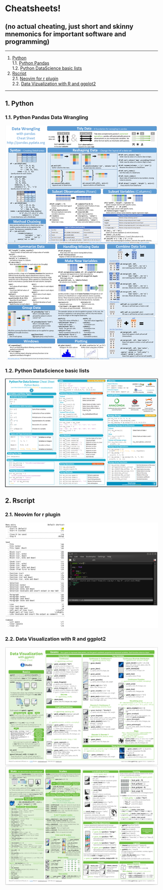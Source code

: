 # Cheatsheets!  

## (no actual cheating, just short and skinny mnemonics for important software and programming)

- - -
1. [Python](#python)  
1.1. [Python Pandas](#python_pandas)  
1.2. [Python DataScience basic lists](#python_data_science_basic_lists)  
2. [Rscript](#rscript)  
2.1. [Neovim for r plugin](#neovim_for_r_plugin)  
2.2. [Data Vizualization with R and ggplot2](#data_viz_r_and_ggplot2)  
- - -

<a name="python"></a>
## 1\.  Python

<a name="python_pandas"></a>
### 1.1\. Python Pandas Data Wrangling

![Alt text](./python_pandas_cheatsheet.png?raw=true?border=2 "")


<a name="python_data_science_basic_lists"></a>
### 1.2\. Python DataScience basic lists
![Alt text](./python_data_science_cheatsheet.png?raw=true "")

<a name="rscript"></a>
## 2\. Rscript

<a name="neovim_for_r_plugin"></a>
### 2.1\. Neovim for r plugin
![Alt text](./neovim_for_r_plugin_code_cheatsheet.png?raw=true "")

<a name="data_viz_r_and_ggplot2"></a>
### 2.2\. Data Visualization with R and ggplot2
![Alt text](data_viz_r_and_ggplot2_part1.png/?raw=true "")
![Alt text](data_viz_r_and_ggplot2_part2.png/?raw=true "")

